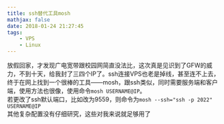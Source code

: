 ```yaml
---
title: ssh替代工具mosh
mathjax: false
date: 2018-01-24 21:27:45
tags:
    - VPS
    - Linux
---
```

放假回家，才发现广电宽带跟校园网简直没法比，这次真是见识到了GFW的威力，不到十天，给我封了三四个IP了。ssh连接VPS也老是掉线，甚至连不上去，终于在网上找到一个很棒的工具——mosh，跟ssh类似，同时需要服务端和客户端，使用方法也很像，使用命令`mosh USERNAME@IP`。  
若更改了ssh默认端口，比如改为9559，则命令为`mosh --ssh="ssh -p 2022" USERNAME@IP`  
其他复杂配置没有仔细研究，这些对我来说就足够用了

  
